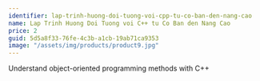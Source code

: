```yaml
---
identifier: lap-trinh-huong-doi-tuong-voi-cpp-tu-co-ban-den-nang-cao
name: Lap Trinh Huong Doi Tuong voi C++ tu Co Ban den Nang Cao
price: 2
guid: 5d5a8f33-76fe-4c3b-a1cb-19ab71ca9353
image: "/assets/img/products/product9.jpg"
---
```


Understand object-oriented programming methods with C++